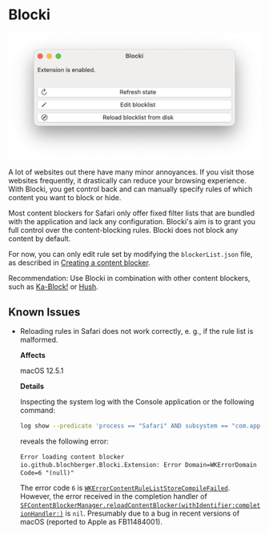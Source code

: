 #  Blocki

<img src="screenshot.png" alt="Screenshot of Blocki" width="556" heigth="280"/>

A lot of websites out there have many minor annoyances. If you visit those websites frequently, it drastically can reduce your browsing experience. With Blocki, you get control back and can manually specify rules of which content you want to block or hide.

Most content blockers for Safari only offer fixed filter lists that are bundled with the application and lack any configuration. Blocki's aim is to grant you full control over the content-blocking rules. Blocki does not block any content by default.

For now, you can only edit rule set by modifying the `blockerList.json` file, as described in [Creating a content blocker](https://developer.apple.com/documentation/safariservices/creating_a_content_blocker).

Recommendation: Use Blocki in combination with other content blockers, such as [Ka-Block!](https://github.com/dgraham/Ka-Block) or [Hush](https://github.com/oblador/hush).

## Known Issues

- Reloading rules in Safari does not work correctly, e. g., if the rule list is malformed.

  **Affects**

  macOS 12.5.1

  **Details**

  Inspecting the system log with the Console application or the following command:

  ```sh
  log show --predicate 'process == "Safari" AND subsystem == "com.apple.Safari"' --last 10m
  ```

  reveals the following error:

  ```
  Error loading content blocker io.github.blochberger.Blocki.Extension: Error Domain=WKErrorDomain Code=6 "(null)"
  ```

  The error code `6` is [`WKErrorContentRuleListStoreCompileFailed`](https://developer.apple.com/documentation/webkit/wkerrorcode/wkerrorcontentruleliststorecompilefailed). However, the error received in the completion handler of [`SFContentBlockerManager.reloadContentBlocker(withIdentifier:completionHandler:)`](https://developer.apple.com/documentation/safariservices/sfcontentblockermanager/1620151-reloadcontentblocker) is `nil`. Presumably due to a bug in recent versions of macOS (reported to Apple as FB11484001).
